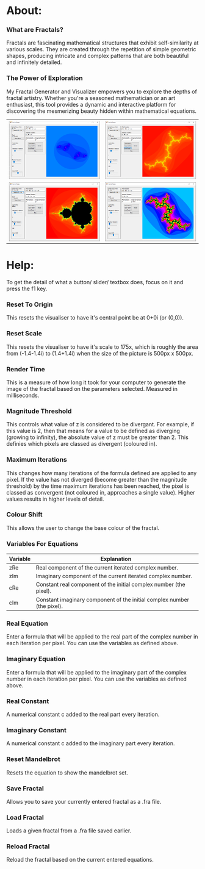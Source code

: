 About:
======
### What are Fractals?
Fractals are fascinating mathematical structures that exhibit self-similarity at various scales. They are created through the repetition of simple geometric shapes, producing intricate and complex patterns that are both beautiful and infinitely detailed.

### The Power of Exploration
My Fractal Generator and Visualizer empowers you to explore the depths of fractal artistry. Whether you're a seasoned mathematician or an art enthusiast, this tool provides a dynamic and interactive platform for discovering the mesmerizing beauty hidden within mathematical equations.

|                                     |                                   |
|-------------------------------------|-----------------------------------|
| ![Alt text](images/colourShift.png) | ![Alt text](images/crack.png)     |
| ![Alt text](images/mandlebrot.png)  | ![Alt text](images/colourful.png) |

Help:
=====

To get the detail of what a button/ slider/ textbox does, focus on it and press the f1 key.

### Reset To Origin

This resets the visualiser to have it's central point be at 0+0i (or (0,0)).

### Reset Scale

This resets the visualiser to have it's scale to 175x, which is roughly the area from (-1.4-1.4i) to (1.4+1.4i) when the size of the picture is 500px x 500px.

### Render Time

This is a measure of how long it took for your computer to generate the image of the fractal based on the parameters selected. Measured in milliseconds.

### Magnitude Threshold

This controls what value of z is considered to be divergant. For example, if this value is 2, then that means for a value to be defined as diverging (growing to infinity), the absolute value of z must be greater than 2. This definies which pixels are classed as divergent (coloured in).

### Maximum Iterations

This changes how many iterations of the formula defined are applied to any pixel. If the value has not diverged (become greater than the magnitude threshold) by the time maximum iterations has been reached, the pixel is classed as convergent (not coloured in, approaches a single value). Higher values results in higher levels of detail.

### Colour Shift

This allows the user to change the base colour of the fractal.

### Variables For Equations

| Variable | Explanation                                                             |
|----------|-------------------------------------------------------------------------|
| zRe      | Real component of the current iterated complex number.                  |
| zIm      | Imaginary component of the current iterated complex number.             |
| cRe      | Constant real component of the initial complex number (the pixel).      |
| cIm      | Constant imaginary component of the initial complex number (the pixel). |

### Real Equation

Enter a formula that will be applied to the real part of the complex number in each iteration per pixel. You can use the variables as defined above.

### Imaginary Equation

Enter a formula that will be applied to the imaginary part of the complex number in each iteration per pixel. You can use the variables as defined above.

### Real Constant

A numerical constant c added to the real part every iteration.

### Imaginary Constant

A numerical constant c added to the imaginary part every iteration.

### Reset Mandelbrot

Resets the equation to show the mandelbrot set.

### Save Fractal

Allows you to save your currently entered fractal as a .fra file.

### Load Fractal

Loads a given fractal from a .fra file saved earlier.

### Reload Fractal

Reload the fractal based on the current entered equations.
